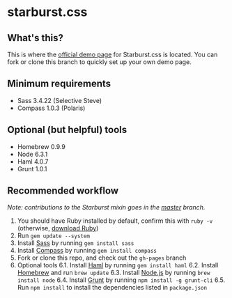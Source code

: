 # starburst.css

## What's this?
This is where the [official demo page](http://www.mattias.pw/starburst.css/) for Starburst.css is located. You can fork or clone this branch to quickly set up your own demo page.

## Minimum requirements
* Sass 3.4.22 (Selective Steve)
* Compass 1.0.3 (Polaris)

## Optional (but helpful) tools
* Homebrew 0.9.9
* Node 6.3.1
* Haml 4.0.7
* Grunt 1.0.1

## Recommended workflow
*Note: contributions to the Starburst mixin goes in the [master](https://github.com/pestbarn/starburst.css/tree/master) branch.*

1. You should have Ruby installed by default, confirm this with `ruby -v` (otherwise, [download Ruby](https://www.ruby-lang.org/en/documentation/installation/))
2. Run `gem update --system`
3. Install [Sass](http://sass-lang.com/install) by running `gem install sass`
4. Install [Compass](http://compass-style.org/install/) by running `gem install compass`
5. Fork or clone this repo, and check out the `gh-pages` branch
6. Optional tools
   6.1. Install [Haml](http://haml.info/download.html) by running `gem install haml`
   6.2. Install [Homebrew](http://brew.sh/) and run `brew update`
   6.3. Install [Node.js](https://nodejs.org/en/) by running `brew install node`
   6.4. Install [Grunt](http://gruntjs.com/getting-started) by running `npm install -g grunt-cli`
   6.5. Run `npm install` to install the dependencies listed in `package.json`
